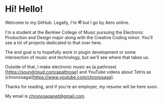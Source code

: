 # Hi! Hello!

Welcome to my GitHub. Legally, I'm श्री but I go by Aero online.

I'm a student at the Berklee College of Music pursuing the Electronic Production and Design major along with the Creative Coding minor. You'll see a lot of projects dedicated to that over here. 

The end goal is to hopefully work in plugin development or some intersection of music and technology, but we'll see where that takes us.

Outside of that, I make electronic music as (a.pathrose)[https://soundcloud.com/apathrose] and YouTube videos about Tetris as (chronosaga)[https://www.youtube.com/chronosaga]. 

Thanks for reading, and if you're an employer, my resume will be here soon. 

My email is chronosaganet@gmail.com. 